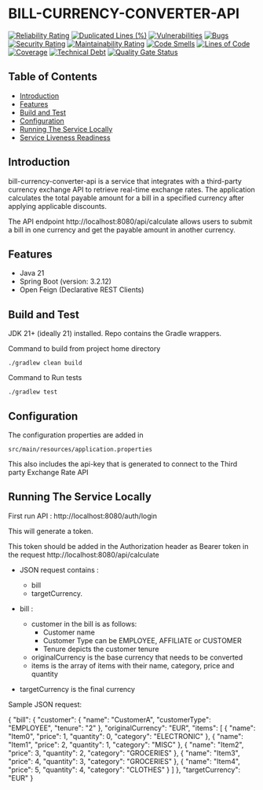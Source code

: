 # BILL-CURRENCY-CONVERTER-API

[![Reliability Rating](https://sonarcloud.io/api/project_badges/measure?project=debbieaphilip_bill-currency-converter-api&metric=reliability_rating)](https://sonarcloud.io/summary/new_code?id=debbieaphilip_bill-currency-converter-api)
[![Duplicated Lines (%)](https://sonarcloud.io/api/project_badges/measure?project=debbieaphilip_bill-currency-converter-api&metric=duplicated_lines_density)](https://sonarcloud.io/summary/new_code?id=debbieaphilip_bill-currency-converter-api)
[![Vulnerabilities](https://sonarcloud.io/api/project_badges/measure?project=debbieaphilip_bill-currency-converter-api&metric=vulnerabilities)](https://sonarcloud.io/summary/new_code?id=debbieaphilip_bill-currency-converter-api)
[![Bugs](https://sonarcloud.io/api/project_badges/measure?project=debbieaphilip_bill-currency-converter-api&metric=bugs)](https://sonarcloud.io/summary/new_code?id=debbieaphilip_bill-currency-converter-api)
[![Security Rating](https://sonarcloud.io/api/project_badges/measure?project=debbieaphilip_bill-currency-converter-api&metric=security_rating)](https://sonarcloud.io/summary/new_code?id=debbieaphilip_bill-currency-converter-api)
[![Maintainability Rating](https://sonarcloud.io/api/project_badges/measure?project=debbieaphilip_bill-currency-converter-api&metric=sqale_rating)](https://sonarcloud.io/summary/new_code?id=debbieaphilip_bill-currency-converter-api)
[![Code Smells](https://sonarcloud.io/api/project_badges/measure?project=debbieaphilip_bill-currency-converter-api&metric=code_smells)](https://sonarcloud.io/summary/new_code?id=debbieaphilip_bill-currency-converter-api)
[![Lines of Code](https://sonarcloud.io/api/project_badges/measure?project=debbieaphilip_bill-currency-converter-api&metric=ncloc)](https://sonarcloud.io/summary/new_code?id=debbieaphilip_bill-currency-converter-api)
[![Coverage](https://sonarcloud.io/api/project_badges/measure?project=debbieaphilip_bill-currency-converter-api&metric=coverage)](https://sonarcloud.io/summary/new_code?id=debbieaphilip_bill-currency-converter-api)
[![Technical Debt](https://sonarcloud.io/api/project_badges/measure?project=debbieaphilip_bill-currency-converter-api&metric=sqale_index)](https://sonarcloud.io/summary/new_code?id=debbieaphilip_bill-currency-converter-api)
[![Quality Gate Status](https://sonarcloud.io/api/project_badges/measure?project=debbieaphilip_bill-currency-converter-api&metric=alert_status)](https://sonarcloud.io/summary/new_code?id=debbieaphilip_bill-currency-converter-api)

## Table of Contents ##    
* [Introduction](https://github.com/TarabutGateway/obc-accounts-api#Introduction)
* [Features](https://github.com/TarabutGateway/obc-accounts-api#Features)
* [Build and Test](https://github.com/TarabutGateway/obc-accounts-api#build-and-test)
* [Configuration](https://github.com/TarabutGateway/obc-accounts-api#configuration)
* [Running The Service Locally](https://github.com/TarabutGateway/obc-accounts-api#running-the-service-locally)
* [Service Liveness Readiness](https://github.com/TarabutGateway/obc-accounts-api#service-liveness-readiness)


## Introduction
bill-currency-converter-api is a service that integrates with a third-party currency
exchange API to retrieve real-time exchange rates. The application calculates the total
payable amount for a bill in a specified currency after applying applicable discounts.

The API endpoint http://localhost:8080/api/calculate allows users to submit a bill in one currency
and get the payable amount in another currency.

## Features

- Java 21
- Spring Boot (version: 3.2.12)
- Open Feign (Declarative REST Clients)

## Build and Test

JDK 21+ (ideally 21) installed.  Repo contains the Gradle wrappers.

Command to build from project home directory

```
./gradlew clean build
```

Command to Run tests

```
./gradlew test
```

## Configuration

The configuration properties are added in 
```
src/main/resources/application.properties
```
This also includes the api-key that is generated to connect to the Third party Exchange Rate API

## Running The Service Locally
First run API : http://localhost:8080/auth/login

This will generate a token. 

This token should be added in the Authorization header as Bearer token in the request http://localhost:8080/api/calculate

* JSON request contains :
  -  bill
  -  targetCurrency.

* bill :
  * customer in the bill is as follows:
      - Customer name
      - Customer Type can be EMPLOYEE, AFFILIATE or CUSTOMER
      - Tenure depicts the customer tenure
   * originalCurrency is the base currency that needs to be converted
   * items is the array of items with their name, category, price and quantity

* targetCurrency is the final currency

Sample JSON request:

{
"bill": {
"customer": {
"name": "CustomerA",
"customerType": "EMPLOYEE",
"tenure": "2"
},
"originalCurrency": "EUR",
"items": [
{
"name": "Item0",
"price": 1,
"quantity": 0,
"category": "ELECTRONIC"
},
{
"name": "Item1",
"price": 2,
"quantity": 1,
"category": "MISC"
},
{
"name": "Item2",
"price": 3,
"quantity": 2,
"category": "GROCERIES"
},
{
"name": "Item3",
"price": 4,
"quantity": 3,
"category": "GROCERIES"
},
{
"name": "Item4",
"price": 5,
"quantity": 4,
"category": "CLOTHES"
}
]
},
"targetCurrency": "EUR"
}

